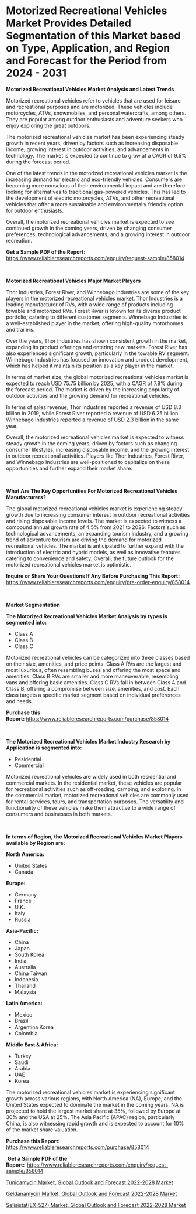 <p><h1>Motorized Recreational Vehicles Market Provides Detailed Segmentation of this Market based on Type, Application, and Region and Forecast for the Period from 2024 - 2031</h1></p><p><strong>Motorized Recreational Vehicles Market Analysis and Latest Trends</strong></p>
<p><p>Motorized recreational vehicles refer to vehicles that are used for leisure and recreational purposes and are motorized. These vehicles include motorcycles, ATVs, snowmobiles, and personal watercrafts, among others. They are popular among outdoor enthusiasts and adventure seekers who enjoy exploring the great outdoors.</p><p>The motorized recreational vehicles market has been experiencing steady growth in recent years, driven by factors such as increasing disposable income, growing interest in outdoor activities, and advancements in technology. The market is expected to continue to grow at a CAGR of 9.5% during the forecast period.</p><p>One of the latest trends in the motorized recreational vehicles market is the increasing demand for electric and eco-friendly vehicles. Consumers are becoming more conscious of their environmental impact and are therefore looking for alternatives to traditional gas-powered vehicles. This has led to the development of electric motorcycles, ATVs, and other recreational vehicles that offer a more sustainable and environmentally friendly option for outdoor enthusiasts.</p><p>Overall, the motorized recreational vehicles market is expected to see continued growth in the coming years, driven by changing consumer preferences, technological advancements, and a growing interest in outdoor recreation.</p></p>
<p><strong>Get a Sample PDF of the Report:&nbsp;</strong> <a href="https://www.reliableresearchreports.com/enquiry/request-sample/858014">https://www.reliableresearchreports.com/enquiry/request-sample/858014</a></p>
<p>&nbsp;</p>
<p><strong>Motorized Recreational Vehicles Major Market Players</strong></p>
<p><p>Thor Industries, Forest River, and Winnebago Industries are some of the key players in the motorized recreational vehicles market. Thor Industries is a leading manufacturer of RVs, with a wide range of products including towable and motorized RVs. Forest River is known for its diverse product portfolio, catering to different customer segments. Winnebago Industries is a well-established player in the market, offering high-quality motorhomes and trailers.</p><p>Over the years, Thor Industries has shown consistent growth in the market, expanding its product offerings and entering new markets. Forest River has also experienced significant growth, particularly in the towable RV segment. Winnebago Industries has focused on innovation and product development, which has helped it maintain its position as a key player in the market.</p><p>In terms of market size, the global motorized recreational vehicles market is expected to reach USD 75.75 billion by 2025, with a CAGR of 7.8% during the forecast period. The market is driven by the increasing popularity of outdoor activities and the growing demand for recreational vehicles.</p><p>In terms of sales revenue, Thor Industries reported a revenue of USD 8.3 billion in 2019, while Forest River reported a revenue of USD 6.25 billion. Winnebago Industries reported a revenue of USD 2.3 billion in the same year.</p><p>Overall, the motorized recreational vehicles market is expected to witness steady growth in the coming years, driven by factors such as changing consumer lifestyles, increasing disposable income, and the growing interest in outdoor recreational activities. Players like Thor Industries, Forest River, and Winnebago Industries are well-positioned to capitalize on these opportunities and further expand their market share.</p></p>
<p>&nbsp;</p>
<p><strong>What Are The Key Opportunities For Motorized Recreational Vehicles Manufacturers?</strong></p>
<p><p>The global motorized recreational vehicles market is experiencing steady growth due to increasing consumer interest in outdoor recreational activities and rising disposable income levels. The market is expected to witness a compound annual growth rate of 4.5% from 2021 to 2026. Factors such as technological advancements, an expanding tourism industry, and a growing trend of adventure tourism are driving the demand for motorized recreational vehicles. The market is anticipated to further expand with the introduction of electric and hybrid models, as well as innovative features catering to convenience and safety. Overall, the future outlook for the motorized recreational vehicles market is optimistic.</p></p>
<p><strong>Inquire or Share Your Questions If Any Before Purchasing This Report:</strong> <a href="https://www.reliableresearchreports.com/enquiry/pre-order-enquiry/858014">https://www.reliableresearchreports.com/enquiry/pre-order-enquiry/858014</a></p>
<p>&nbsp;</p>
<p><strong>Market Segmentation</strong></p>
<p><strong>The Motorized Recreational Vehicles Market Analysis by types is segmented into:</strong></p>
<p><ul><li>Class A</li><li>Class B</li><li>Class C</li></ul></p>
<p><p>Motorized recreational vehicles can be categorized into three classes based on their size, amenities, and price points. Class A RVs are the largest and most luxurious, often resembling buses and offering the most space and amenities. Class B RVs are smaller and more maneuverable, resembling vans and offering basic amenities. Class C RVs fall in between Class A and Class B, offering a compromise between size, amenities, and cost. Each class targets a specific market segment based on individual preferences and needs.</p></p>
<p><strong>Purchase this Report:&nbsp;</strong><a href="https://www.reliableresearchreports.com/purchase/858014">https://www.reliableresearchreports.com/purchase/858014</a></p>
<p>&nbsp;</p>
<p><strong>The Motorized Recreational Vehicles Market Industry Research by Application is segmented into:</strong></p>
<p><ul><li>Residential</li><li>Commercial</li></ul></p>
<p><p>Motorized recreational vehicles are widely used in both residential and commercial markets. In the residential market, these vehicles are popular for recreational activities such as off-roading, camping, and exploring. In the commercial market, motorized recreational vehicles are commonly used for rental services, tours, and transportation purposes. The versatility and functionality of these vehicles make them attractive to a wide range of consumers and businesses in both markets.</p></p>
<p>&nbsp;</p>
<p><strong>In terms of Region, the Motorized Recreational Vehicles Market Players available by Region are:</strong></p>
<p>
    <p> <strong> North America: </strong>
        <ul>
            <li>United States</li>
            <li>Canada</li>
        </ul>
        </p> 
    <p> <strong> Europe: </strong>
        <ul>
            <li>Germany</li>
            <li>France</li>
            <li>U.K.</li>
            <li>Italy</li>
            <li>Russia</li>
        </ul>
        </p> 
    <p> <strong> Asia-Pacific: </strong>
        <ul>
            <li>China</li>
            <li>Japan</li>
            <li>South Korea</li>
            <li>India</li>
            <li>Australia</li>
            <li>China Taiwan</li>
            <li>Indonesia</li>
            <li>Thailand</li>
            <li>Malaysia</li>
        </ul>
        </p> 
    <p> <strong> Latin America: </strong>
        <ul>
            <li>Mexico</li>
            <li>Brazil</li>
            <li>Argentina Korea</li>
            <li>Colombia</li>
        </ul>
        </p> 
    <p> <strong> Middle East & Africa: </strong>
        <ul>
            <li>Turkey</li>
            <li>Saudi</li>
            <li>Arabia</li>
            <li>UAE</li>
            <li>Korea</li>
        </ul>
    </p>
    </p>
<p><p>The motorized recreational vehicles market is experiencing significant growth across various regions, with North America (NA), Europe, and the United States expected to dominate the market in the coming years. NA is projected to hold the largest market share at 35%, followed by Europe at 30% and the USA at 25%. The Asia Pacific (APAC) region, particularly China, is also witnessing rapid growth and is expected to account for 10% of the market share valuation.</p></p>
<p><strong>Purchase this Report: </strong><a href="https://www.reliableresearchreports.com/purchase/858014">https://www.reliableresearchreports.com/purchase/858014</a></p>
<p>&nbsp;<strong>Get a Sample PDF of the Report:&nbsp;&nbsp;</strong><a href="https://www.reliableresearchreports.com/enquiry/request-sample/858014">https://www.reliableresearchreports.com/enquiry/request-sample/858014</a></p>
<p><strong></strong></p>
<p><p><a href="https://view.publitas.com/reportprime-1/tunicamycin-market-global-outlook-and-forecast-2022-2028-market-research-report-provides-critical-insights-that-can-help-shape-business-development-and-investment-strategies/">Tunicamycin Market, Global Outlook and Forecast 2022-2028 Market</a></p><p><a href="https://view.publitas.com/reportprime-1/geldanamycin-market-global-outlook-and-forecast-2022-2028-market-research-report-provides-thorough-industry-overview-which-offers-an-in-depth-analysis-of-product-trends-and-new-market-divisions/">Geldanamycin Market, Global Outlook and Forecast 2022-2028 Market</a></p><p><a href="https://view.publitas.com/reportprime-1/decoding-the-selisistat-ex-527-market-global-outlook-and-forecast-2022-2028-market-a-deep-dive-into-the-latest-market-trends-market-segmentation-and-competitive-analysis/">Selisistat(EX-527) Market, Global Outlook and Forecast 2022-2028 Market</a></p></p>
